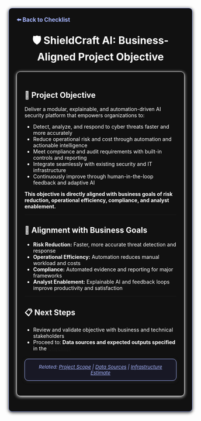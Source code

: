 <section style="border:1px solid #a5b4fc; border-radius:10px; margin:1.5em 0; box-shadow:0 2px 8px #222; padding:1.5em; background:#111; color:#fff;">
<div style="margin-bottom:1.5em;">
  <a href="./checklist.md" style="color:#a5b4fc; font-weight:bold; text-decoration:none; font-size:1.1em;">⬅️ Back to Checklist</a>
</div>
<h1 align="center" style="margin-top:0; font-size:2em;">🛡️ ShieldCraft AI: Business-Aligned Project Objective</h1>

<section style="border:1px solid #e0e0e0; border-radius:10px; margin:1.5em 0; box-shadow:0 2px 8px #f0f0f0; padding:1.5em; background:#111; color:#fff;">

## 🎯 Project Objective

Deliver a modular, explainable, and automation-driven AI security platform that empowers organizations to:

*   Detect, analyze, and respond to cyber threats faster and more accurately
*   Reduce operational risk and cost through automation and actionable intelligence
*   Meet compliance and audit requirements with built-in controls and reporting
*   Integrate seamlessly with existing security and IT infrastructure
*   Continuously improve through human-in-the-loop feedback and adaptive AI

**This objective is directly aligned with business goals of risk reduction, operational efficiency, compliance, and analyst enablement.**

***

## 📝 Alignment with Business Goals

*   **Risk Reduction:** Faster, more accurate threat detection and response
*   **Operational Efficiency:** Automation reduces manual workload and costs
*   **Compliance:** Automated evidence and reporting for major frameworks
*   **Analyst Enablement:** Explainable AI and feedback loops improve productivity and satisfaction

***

## 📋 Next Steps

*   Review and validate objective with business and technical stakeholders
*   Proceed to: **Data sources and expected outputs specified** in the [Checklist](./checklist.md)

<section style="border:1px solid #a5b4fc; border-radius:10px; margin:1.5em 0; box-shadow:0 2px 8px #222; padding:1em; background:#181825; color:#a5b4fc; font-size:0.95em; text-align:center;">
  <em>Related: <a href="./project_scope.md" style="color:#a5b4fc;">Project Scope</a> | <a href="./data_sources.md" style="color:#a5b4fc;">Data Sources</a> | <a href="./infra_estimate.md" style="color:#a5b4fc;">Infrastructure Estimate</a></em>
